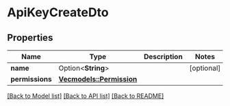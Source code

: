 # ApiKeyCreateDto

## Properties

Name | Type | Description | Notes
------------ | ------------- | ------------- | -------------
**name** | Option<**String**> |  | [optional]
**permissions** | [**Vec<models::Permission>**](Permission.md) |  | 

[[Back to Model list]](../README.md#documentation-for-models) [[Back to API list]](../README.md#documentation-for-api-endpoints) [[Back to README]](../README.md)


